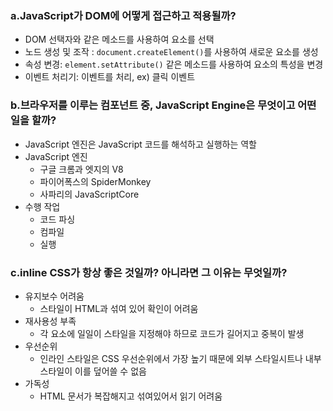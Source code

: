 ### a.JavaScript가 DOM에 어떻게 접근하고 적용될까?
- DOM 선택자와 같은 메소드를 사용하여 요소를 선택
- 노드 생성 및 조작 : `document.createElement()`를 사용하여 새로운 요소를 생성
- 속성 변경: `element.setAttribute()` 같은 메소드를 사용하여 요소의 특성을 변경
- 이벤트 처리기: 이벤트를 처리, ex) 클릭 이벤트
### b.브라우저를 이루는 컴포넌트 중, JavaScript Engine은 무엇이고 어떤 일을 할까?
- JavaScript 엔진은 JavaScript 코드를 해석하고 실행하는 역할
- JavaScript 엔진
  - 구글 크롬과 엣지의 V8
  - 파이어폭스의 SpiderMonkey
  - 사파리의 JavaScriptCore
- 수행 작업
  - 코드 파싱
  - 컴파일
  - 실행
### c.inline CSS가 항상 좋은 것일까? 아니라면 그 이유는 무엇일까?
- 유지보수 어려움
  - 스타일이 HTML과 섞여 있어 확인이 어려움
- 재사용성 부족
  - 각 요소에 일일이 스타일을 지정해야 하므로 코드가 길어지고 중복이 발생
- 우선순위
  - 인라인 스타일은 CSS 우선순위에서 가장 높기 때문에 외부 스타일시트나 내부 스타일이 이를 덮어쓸 수 없음
- 가독성
  - HTML 문서가 복잡해지고 섞여있어서 읽기 어려움
